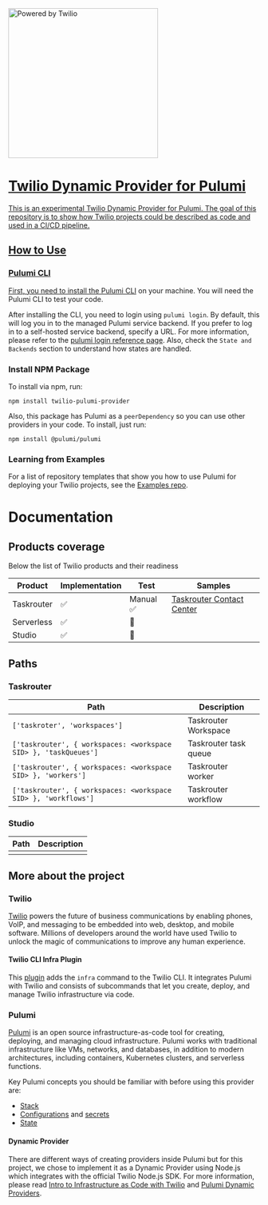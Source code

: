 <a  href="https://www.twilio.com">
<img  src="https://d3k2f0s3vqqs9o.cloudfront.net/media/final/6aee06b2-21a8-4613-9c70-9441dca13d2c/webimage-C8DB9280-3BDD-432D-AD472E92F7CE3D11.png"  alt="Powered by Twilio" width="300"/>

# Twilio Dynamic Provider for Pulumi

This is an experimental Twilio Dynamic Provider for Pulumi. The goal of this repository is to show how Twilio projects could be described as code and used in a CI/CD pipeline.

## How to Use

### Pulumi CLI

First, you need to [install the Pulumi CLI](https://www.pulumi.com/docs/reference/cli/) on your machine. You will need the Pulumi CLI to test your code.

After installing the CLI, you need to login using `pulumi login`. By default, this will log you in to the managed Pulumi service backend. If you prefer to log in to a self-hosted service backend, specify a URL. For more information, please refer to the [pulumi login reference page](https://www.pulumi.com/docs/reference/cli/pulumi_login/).  Also, check the `State and Backends` section to understand how states are handled.

### Install NPM Package

To install via npm, run:

```
npm install twilio-pulumi-provider
```

Also, this package has Pulumi as a `peerDependency` so you can use other providers in your code. To install, just run:

```
npm install @pulumi/pulumi
```

### Learning from Examples

For a list of repository templates that show you how to use Pulumi for deploying your Twilio projects, see the [Examples repo](https://github.com/twilio-infra-as-code/examples).

# Documentation 

## Products coverage 

Below the list of Twilio products and their readiness

| Product | Implementation | Test | Samples |
|---|---|---|---|
|Taskrouter| :white_check_mark: | Manual :white_check_mark: | [Taskrouter Contact Center](https://github.com/twilio-infra-as-code/taskrouter-contact-center)|
|Serverless| :white_check_mark: | :construction: |  |
|Studio| :white_check_mark: | :construction: |  |



## Paths 

### Taskrouter 

| Path | Description |
|---|----|
|`['taskroter', 'workspaces']`| Taskrouter Workspace |
| `['taskrouter', { workspaces: <workspace SID> }, 'taskQueues']`| Taskrouter task queue |
| `['taskrouter', { workspaces: <workspace SID> }, 'workers']`| Taskrouter worker |
| `['taskrouter', { workspaces: <workspace SID> }, 'workflows']`| Taskrouter workflow |

### Studio 

| Path | Description |
|---|----|
| |  |

## More about the project


### Twilio

[Twilio](https://www.twilio.com/) powers the future of business communications by enabling phones, VoIP, and messaging to be embedded into web, desktop, and mobile software. Millions of developers around the world have used Twilio to unlock the magic of communications to improve any human experience.

#### Twilio CLI Infra Plugin

This [plugin](https://github.com/twilio-infra-as-code/plugin-twilio-infra) adds the `infra` command to the Twilio CLI. It integrates Pulumi with Twilio and consists of subcommands that let you create, deploy, and manage Twilio infrastructure via code.

### Pulumi

[Pulumi](https://www.pulumi.com) is an open source infrastructure-as-code tool for creating, deploying, and managing cloud infrastructure. Pulumi works with traditional infrastructure like VMs, networks, and databases, in addition to modern architectures, including containers, Kubernetes clusters, and serverless functions.

Key Pulumi concepts you should be familiar with before using this provider are:

- [Stack](https://www.pulumi.com/docs/intro/concepts/stack/)
- [Configurations](https://www.pulumi.com/docs/intro/concepts/config/) and [secrets](https://www.pulumi.com/docs/intro/concepts/secrets/)
- [State](https://www.pulumi.com/docs/intro/concepts/state/)

#### Dynamic Provider

There are different ways of creating providers inside Pulumi but for this project, we chose to implement it as a Dynamic Provider using Node.js which integrates with the official Twilio Node.js SDK. For more information, please read [Intro to Infrastructure as Code with Twilio](https://www.twilio.com/blog/intro-to-infrastructure-as-code-with-twilio-part-1) and [Pulumi Dynamic Providers](https://www.pulumi.com/blog/dynamic-providers/).
